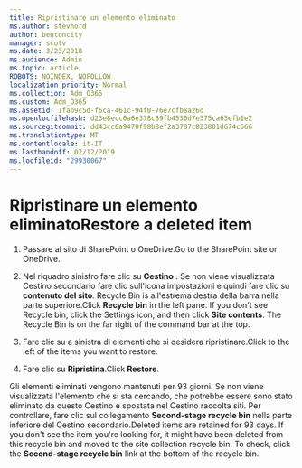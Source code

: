 ```yaml
---
title: Ripristinare un elemento eliminato
ms.author: stevhord
author: bentoncity
manager: scotv
ms.date: 3/23/2018
ms.audience: Admin
ms.topic: article
ROBOTS: NOINDEX, NOFOLLOW
localization_priority: Normal
ms.collection: Adm_O365
ms.custom: Adm_O365
ms.assetid: 1fab9c5d-f6ca-461c-94f0-76e7cfb8a26d
ms.openlocfilehash: d23e8ecc0a6e378c89fb4530d7e375ca63efb1e2
ms.sourcegitcommit: dd43cc0a9470f98b8ef2a3787c823801d674c666
ms.translationtype: MT
ms.contentlocale: it-IT
ms.lasthandoff: 02/12/2019
ms.locfileid: "29930067"
---
```

# <a name="restore-a-deleted-item"></a><span data-ttu-id="ed2ca-102">Ripristinare un elemento eliminato</span><span class="sxs-lookup"><span data-stu-id="ed2ca-102">Restore a deleted item</span></span>

1. <span data-ttu-id="ed2ca-103">Passare al sito di SharePoint o OneDrive.</span><span class="sxs-lookup"><span data-stu-id="ed2ca-103">Go to the SharePoint site or OneDrive.</span></span>
    
2. <span data-ttu-id="ed2ca-p101">Nel riquadro sinistro fare clic su **Cestino** . Se non viene visualizzata Cestino secondario fare clic sull'icona impostazioni e quindi fare clic su **contenuto del sito**. Recycle Bin is all'estrema destra della barra nella parte superiore.</span><span class="sxs-lookup"><span data-stu-id="ed2ca-p101">Click **Recycle bin** in the left pane. If you don't see Recycle bin, click the Settings icon, and then click **Site contents**. The Recycle Bin is on the far right of the command bar at the top.</span></span>
    
3. <span data-ttu-id="ed2ca-107">Fare clic su a sinistra di elementi che si desidera ripristinare.</span><span class="sxs-lookup"><span data-stu-id="ed2ca-107">Click to the left of the items you want to restore.</span></span>
    
4. <span data-ttu-id="ed2ca-108">Fare clic su **Ripristina**.</span><span class="sxs-lookup"><span data-stu-id="ed2ca-108">Click **Restore**.</span></span>
    
<span data-ttu-id="ed2ca-p102">Gli elementi eliminati vengono mantenuti per 93 giorni. Se non viene visualizzata l'elemento che si sta cercando, che potrebbe essere sono stato eliminato da questo Cestino e spostata nel Cestino raccolta siti. Per controllare, fare clic sul collegamento **Second-stage recycle bin** nella parte inferiore del Cestino secondario.</span><span class="sxs-lookup"><span data-stu-id="ed2ca-p102">Deleted items are retained for 93 days. If you don't see the item you're looking for, it might have been deleted from this recycle bin and moved to the site collection recycle bin. To check, click the **Second-stage recycle bin** link at the bottom of the recycle bin.</span></span> 
  

